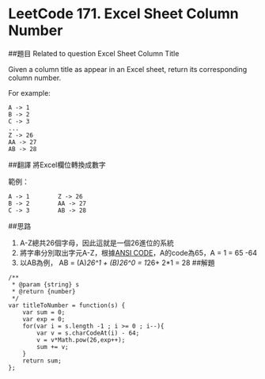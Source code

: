 # LeetCode 171. Excel Sheet Column Number  

##題目
Related to question Excel Sheet Column Title

Given a column title as appear in an Excel sheet, return its corresponding column number.

For example:

    A -> 1
    B -> 2
    C -> 3
    ...
    Z -> 26
    AA -> 27
    AB -> 28 
##翻譯
將Excel欄位轉換成數字

範例：

    A -> 1        Z -> 26
    B -> 2        AA -> 27
    C -> 3        AB -> 28 
    
##思路
1. A-Z總共26個字母，因此這就是一個26進位的系統
2. 將字串分別取出字元A-Z，根據[ANSI CODE](http://www.alanwood.net/demos/ansi.html)，A的code為65，A = 1 = 65 -64
3. 以AB為例， AB = (A)*26^1 + (B)26^0 = 1*26+ 2*1 = 28 
##解題
```
/**
 * @param {string} s
 * @return {number}
 */
var titleToNumber = function(s) {
    var sum = 0;
    var exp = 0;
    for(var i = s.length -1 ; i >= 0 ; i--){
        var v = s.charCodeAt(i) - 64;
        v = v*Math.pow(26,exp++);
        sum += v;
    }
    return sum;    
};
```